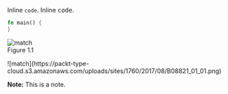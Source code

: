 Inline `code`.
Inline <kbd>code</kbd>.

```rust
fn main() {
}
```

![match](B08821_01_01.png)  
Figure 1.1

<div class="CDPAlignCenter CDPAlign packt_figref">![match](https://packt-type-cloud.s3.amazonaws.com/uploads/sites/1760/2017/08/B08821_01_01.png)
</div>

**Note:** This is a note.
